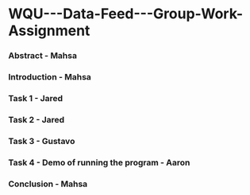# WQU---Data-Feed---Group-Work-Assignment

### Abstract - Mahsa

### Introduction - Mahsa

### Task 1 - Jared

### Task 2 - Jared

### Task 3 - Gustavo

### Task 4 - Demo of running the program - Aaron

### Conclusion - Mahsa
